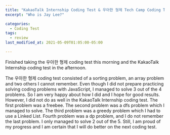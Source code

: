 ```yaml
---
title: "KakaoTalk Internship Coding Test & 우아한 형제 Tech Camp Coding Test"
excerpt: "Who is Jay Lee?"

categories:
  - Coding Test
tags:
  - review
last_modified_at: 2021-05-09T01:05:00-05:00

---
```

Finished taking the 우아한 형제 coding test this morning and the KakaoTalk Internship coding test in the afternoon.

The 우아한 형제 coding test consisted of a sorting problem, an array problem and two others I cannot remember.
Even though I did not prepare practicing solving coding problems with JavaScript, I managed to solve 3 out of the 4 problems. 
So I am very happy about how I did and I hope for good results.
However, I did not do as well in the KakaoTalk Internship coding test. The first problem was a freebee. 
The second problem was a dfs problem which I managed to solve. The third problem was a greedy problem which I had to use 
a Linked List. Fourth problem was a dp problem, and I do not remember the last problem. I only managed to solve 2 out of the 5.
Still, I am proud of my progress and I am certain that I will do better on the next coding test. 

